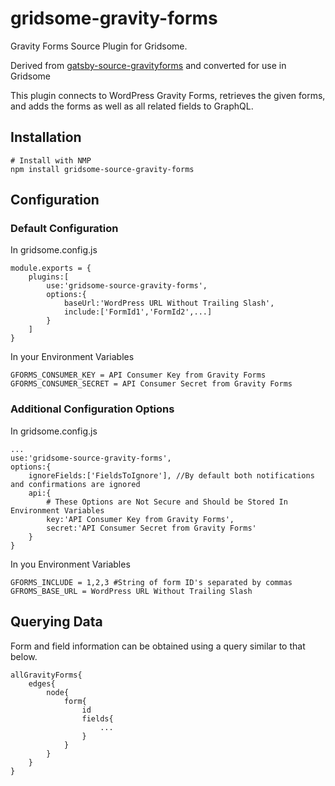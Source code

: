 # gridsome-gravity-forms
Gravity Forms Source Plugin for Gridsome.

Derived from [gatsby-source-gravityforms](https://github.com/robmarshall/gatsby-source-gravityforms) and converted for use in Gridsome

This plugin connects to WordPress Gravity Forms, retrieves the given forms, and adds the forms as well as all related fields to GraphQL.

## Installation

    # Install with NMP
    npm install gridsome-source-gravity-forms
## Configuration
### Default Configuration
In gridsome.config.js

    module.exports = {
        plugins:[
            use:'gridsome-source-gravity-forms',
            options:{
                baseUrl:'WordPress URL Without Trailing Slash',
                include:['FormId1','FormId2',...]
            }
        ]
    }

In your Environment Variables

    GFORMS_CONSUMER_KEY = API Consumer Key from Gravity Forms
    GFORMS_CONSUMER_SECRET = API Consumer Secret from Gravity Forms

### Additional Configuration Options
In gridsome.config.js

    ...
    use:'gridsome-source-gravity-forms',
    options:{
        ignoreFields:['FieldsToIgnore'], //By default both notifications and confirmations are ignored
        api:{
            # These Options are Not Secure and Should be Stored In Environment Variables
            key:'API Consumer Key from Gravity Forms',
            secret:'API Consumer Secret from Gravity Forms'
        }
    }

In you Environment Variables

    GFORMS_INCLUDE = 1,2,3 #String of form ID's separated by commas
    GFROMS_BASE_URL = WordPress URL Without Trailing Slash

## Querying Data
Form and field information can be obtained using a query similar to that below.

    allGravityForms{
        edges{
            node{
                form{
                    id
                    fields{
                        ...
                    }
                }
            }
        }
    }
